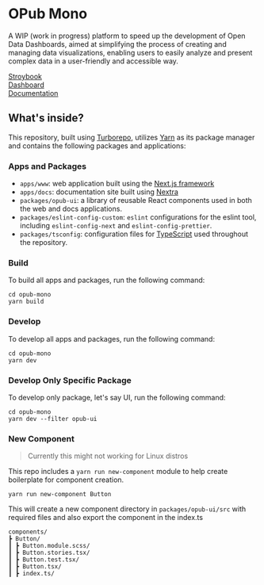 # OPub Mono

A WIP (work in progress) platform to speed up the development of Open Data Dashboards, aimed at simplifying the process of creating and managing data visualizations, enabling users to easily analyze and present complex data in a user-friendly and accessible way.

[Stroybook](https://main--64004009fa0a900a3197549c.chromatic.com/)<br>
[Dashboard](https://opub-www.vercel.app/dashboard)<br>
[Documentation](https://opub-docs.netlify.app)

## What's inside?

This repository, built using [Turborepo](https://github.com/vercel/turbo), utilizes [Yarn](https://classic.yarnpkg.com/) as its package manager and contains the following packages and applications:

### Apps and Packages

- `apps/www`: web application built using the [Next.js framework](https://github.com/vercel/next.js/)
- `apps/docs`: documentation site built using [Nextra](https://github.com/shuding/nextra)
- `packages/opub-ui`: a library of reusable React components used in both the web and docs applications.
- `packages/eslint-config-custom`: `eslint` configurations for the eslint tool, including `eslint-config-next` and `eslint-config-prettier`.
- `packages/tsconfig`: configuration files for [TypeScript](https://github.com/microsoft/TypeScript/) used throughout the repository.

### Build

To build all apps and packages, run the following command:

```
cd opub-mono
yarn build
```

### Develop

To develop all apps and packages, run the following command:

```
cd opub-mono
yarn dev
```

### Develop Only Specific Package

To develop only package, let's say UI, run the following command:

```
cd opub-mono
yarn dev --filter opub-ui
```

### New Component

> Currently this might not working for Linux distros

This repo includes a `yarn run new-component` module to help create boilerplate for component creation.

```
yarn run new-component Button
```

This will create a new component directory in `packages/opub-ui/src` with required files and also export the component in the index.ts

```
components/
┣ Button/
┃ ┣ Button.module.scss/
┃ ┣ Button.stories.tsx/
┃ ┣ Button.test.tsx/
┃ ┣ Button.tsx/
┃ ┣ index.ts/
```
